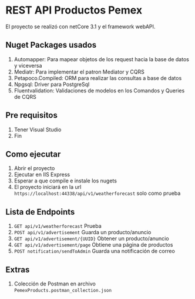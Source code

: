 # REST API  Productos Pemex

El proyecto se realizó con netCore 3.1 y el framework webAPI.

## Nuget Packages usados

1. Automapper: Para mapear objetos de los request hacia la base de datos y viceversa
2. Mediatr: Para implementar el patron Mediator y CQRS
3. Petapoco.Compiled: ORM para realizar las consultas a base de datos
4. Npgsql: Driver para PostgreSql
5. Fluentvalidation: Validaciones de modelos en los Comandos y Queries de CQRS

## Pre requisitos

1. Tener Visual Studio
2. Fin

## Como ejecutar

1. Abrir el proyecto
2. Ejecutar en IIS Express
3. Esperar a que compile e instale los nugets
4. El proyecto iniciará en la url `https://localhost:44338/api/v1/weatherforecast` solo como prueba

## Lista de Endpoints
1. `GET api/v1/weatherforecast` Prueba
2. `POST api/v1/advertisement` Guarda un producto/anuncio
3. `GET api/v1/advertisement/{UUID}` Obtener un producto/anuncio
4. `GET api/v1/advertisement/page` Obtiene una página de productos
5. `POST notification/sendToAdmin` Guarda una notificación de correo


## Extras
1. Colección de Postman en archivo `PemexProducts.postman_collection.json`
